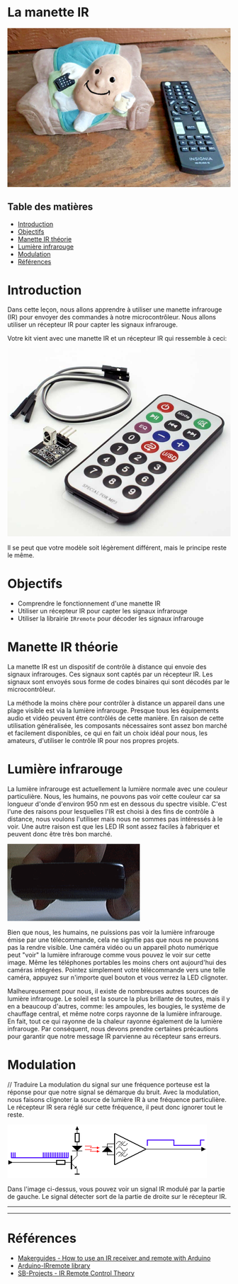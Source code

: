 # La manette IR <!-- omit in toc -->

![alt text](assets/couch_potato.png)

## Table des matières <!-- omit in toc -->
- [Introduction](#introduction)
- [Objectifs](#objectifs)
- [Manette IR théorie](#manette-ir-théorie)
- [Lumière infrarouge](#lumière-infrarouge)
- [Modulation](#modulation)
- [Références](#références)


# Introduction
Dans cette leçon, nous allons apprendre à utiliser une manette infrarouge (IR) pour envoyer des commandes à notre microcontrôleur. Nous allons utiliser un récepteur IR pour capter les signaux infrarouge.

Votre kit vient avec une manette IR et un récepteur IR qui ressemble à ceci:

![alt text](assets/IR-Remote-KIT-PIC-1-1.jpg)

Il se peut que votre modèle soit légèrement différent, mais le principe reste le même.

# Objectifs
- Comprendre le fonctionnement d'une manette IR
- Utiliser un récepteur IR pour capter les signaux infrarouge
- Utiliser la librairie `IRremote` pour décoder les signaux infrarouge

# Manette IR théorie
La manette IR est un dispositif de contrôle à distance qui envoie des signaux infrarouges. Ces signaux sont captés par un récepteur IR. Les signaux sont envoyés sous forme de codes binaires qui sont décodés par le microcontrôleur.

La méthode la moins chère pour contrôler à distance un appareil dans une plage visible est via la lumière infrarouge. Presque tous les équipements audio et vidéo peuvent être contrôlés de cette manière. En raison de cette utilisation généralisée, les composants nécessaires sont assez bon marché et facilement disponibles, ce qui en fait un choix idéal pour nous, les amateurs, d'utiliser le contrôle IR pour nos propres projets.

# Lumière infrarouge
La lumière infrarouge est actuellement la lumière normale avec une couleur particulière. Nous, les humains, ne pouvons pas voir cette couleur car sa longueur d'onde d'environ 950 nm est en dessous du spectre visible. C'est l'une des raisons pour lesquelles l'IR est choisi à des fins de contrôle à distance, nous voulons l'utiliser mais nous ne sommes pas intéressés à le voir. Une autre raison est que les LED IR sont assez faciles à fabriquer et peuvent donc être très bon marché.

![alt text](assets/ledflash.gif)

Bien que nous, les humains, ne puissions pas voir la lumière infrarouge émise par une télécommande, cela ne signifie pas que nous ne pouvons pas la rendre visible.
Une caméra vidéo ou un appareil photo numérique peut "voir" la lumière infrarouge comme vous pouvez le voir sur cette image. Même les téléphones portables les moins chers ont aujourd'hui des caméras intégrées. Pointez simplement votre télécommande vers une telle caméra, appuyez sur n'importe quel bouton et vous verrez la LED clignoter.

Malheureusement pour nous, il existe de nombreuses autres sources de lumière infrarouge. Le soleil est la source la plus brillante de toutes, mais il y en a beaucoup d'autres, comme: les ampoules, les bougies, le système de chauffage central, et même notre corps rayonne de la lumière infrarouge. En fait, tout ce qui rayonne de la chaleur rayonne également de la lumière infrarouge. Par conséquent, nous devons prendre certaines précautions pour garantir que notre message IR parvienne au récepteur sans erreurs.

# Modulation
// Traduire
La modulation du signal sur une fréquence porteuse est la réponse pour que notre signal se démarque du bruit. Avec la modulation, nous faisons clignoter la source de lumière IR à une fréquence particulière. Le récepteur IR sera réglé sur cette fréquence, il peut donc ignorer tout le reste.

![alt text](assets/irsignal.gif)

Dans l'image ci-dessus, vous pouvez voir un signal IR modulé par la partie de gauche. Le signal détecter sort de la partie de droite sur le récepteur IR. 

---
---

# Références
- [Makerguides - How to use an IR receiver and remote with Arduino](https://www.makerguides.com/ir-receiver-remote-arduino-tutorial/)
- [Arduino-IRremote library](https://github.com/Arduino-IRremote/Arduino-IRremote)
- [SB-Projects - IR Remote Control Theory](https://www.sbprojects.net/knowledge/ir/index.php)